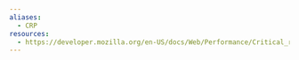 ```yaml
---
aliases:
  - CRP
resources:
  - https://developer.mozilla.org/en-US/docs/Web/Performance/Critical_rendering_path
---
```

